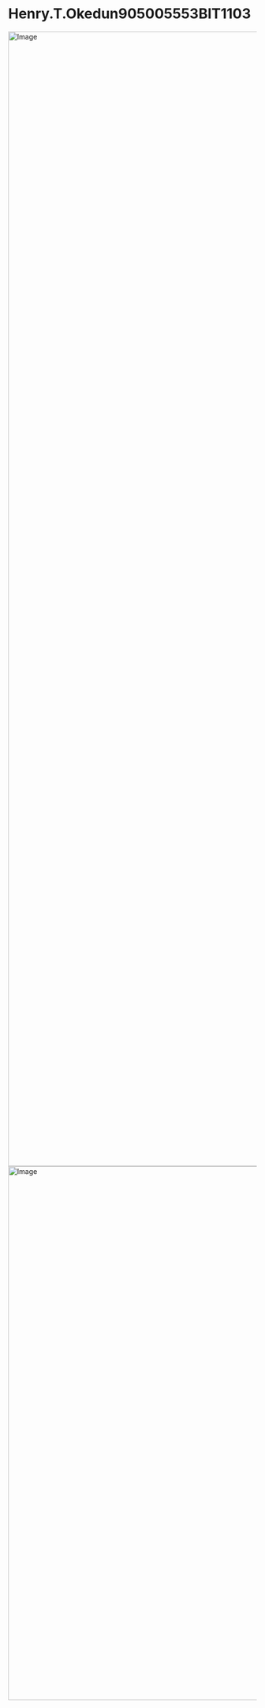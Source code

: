 # Henry.T.Okedun905005553BIT1103
<img width="1440" height="2295" alt="Image" src="https://github.com/user-attachments/assets/8314ffe9-f156-4c8b-aef9-da58520e6c33" />
<img width="608" height="1080" alt="Image" src="https://github.com/user-attachments/assets/7129c40c-5d86-4bcb-8ddb-9b117a5add9f" />
